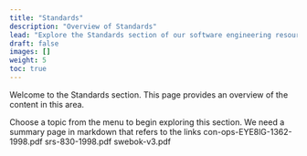 ```yaml
---
title: "Standards"
description: "Overview of Standards"
lead: "Explore the Standards section of our software engineering resources."
draft: false
images: []
weight: 5
toc: true
---
```


Welcome to the Standards section. This page provides an overview of the content in this area.


Choose a topic from the menu to begin exploring this section.
We need a summary page in markdown that refers to the links
con-ops-EYE8lG-1362-1998.pdf	srs-830-1998.pdf		swebok-v3.pdf
